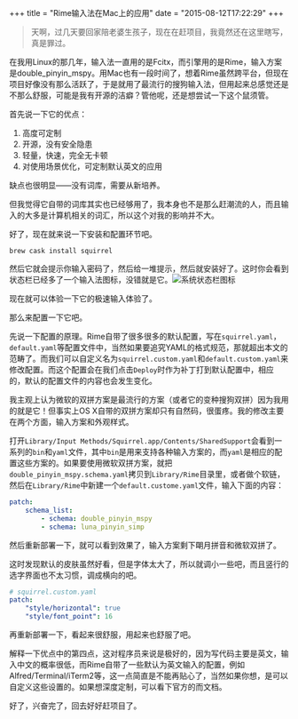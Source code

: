 +++
title  = "Rime输入法在Mac上的应用"
date = "2015-08-12T17:22:29"
+++


> 天啊，过几天要回家陪老婆生孩子，现在在赶项目，我竟然还在这里瞎写，真是罪过。

在我用Linux的那几年，输入法一直用的是Fcitx，而引擎用的是Rime，输入方案是double_pinyin_mspy。用Mac也有一段时间了，想着Rime虽然跨平台，但现在项目好像没有那么活跃了，于是就用了最流行的搜狗输入法，但用起来总感觉还是不那么舒服，可能是我有开源的洁癖？管他呢，还是想尝试一下这个鼠须管。

首先说一下它的优点：

1. 高度可定制
2. 开源，没有安全隐患
3. 轻量，快速，完全无卡顿
4. 对使用场景优化，可定制默认英文的应用

缺点也很明显——没有词库，需要从新培养。

但我觉得它自带的词库其实也已经够用了，我本身也不是那么赶潮流的人，而且输入的大多是计算机相关的词汇，所以这个对我的影响并不大。

好了，现在就来说一下安装和配置环节吧。

`brew cask install squirrel`

然后它就会提示你输入密码了，然后给一堆提示，然后就安装好了。这时你会看到状态栏已经多了一个输入法图标，没错就是它。![系统状态栏图标](http://7xn2pe.com1.z0.glb.clouddn.com/squirrel.png)

现在就可以体验一下它的极速输入体验了。

那么来配置一下它吧。

先说一下配置的原理。Rime自带了很多很多的默认配置，写在`squirrel.yaml`，`default.yaml`等配置文件中，当然如果要追究YAML的格式规范，那就超出本文的范畴了。而我们可以自定义名为`squirrel.custom.yaml`和`default.custom.yaml`来修改配置。而这个配置会在我们点击`Deploy`时作为补丁打到默认配置中，相应的，默认的配置文件的内容也会发生变化。

我主观上认为微软的双拼方案是最流行的方案（或者它的变种搜狗双拼）因为我用的就是它！但事实上OS X自带的双拼方案却只有自然码，很蛋疼。我的修改主要在两个方面，输入方案和外观样式。

打开`Library/Input Methods/Squirrel.app/Contents/SharedSupport`会看到一系列的`bin`和`yaml`文件，其中`bin`是用来支持各种输入方案的，而`yaml`是相应的配置这些方案的。如果要使用微软双拼方案，就把`double_pinyin_mspy.schema.yaml`拷贝到`Library/Rime`目录里，或者做个软链，然后在`Library/Rime`中新建一个`default.custome.yaml`文件，输入下面的内容：

```yaml
patch:
    schema_list:
        - schema: double_pinyin_mspy
        - schema: luna_pinyin_simp
```

然后重新部署一下，就可以看到效果了，输入方案剩下朙月拼音和微软双拼了。

这时发现默认的皮肤虽然好看，但是字体太大了，所以就调小一些吧，而且竖行的选字界面也不太习惯，调成横向的吧。

```yaml
# squirrel.custom.yaml
patch:
    "style/horizontal": true
    "style/font_point": 16
```

再重新部署一下，看起来很舒服，用起来也舒服了吧。

解释一下优点中的第四点，这对程序员来说是极好的，因为写代码主要是英文，输入中文的概率很低，而Rime自带了一些默认为英文输入的配置，例如Alfred/Terminal/iTerm2等，这一点简直是不能再贴心了，当然如果你想，是可以自定义这些设置的。如果想深度定制，可以看下官方的而文档。

好了，兴奋完了，回去好好赶项目了。


